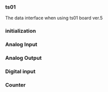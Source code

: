 ### ts01
The data interface when using ts01 board ver.5
### initialization

### Analog Input

### Analog Output


### Digital input


### Counter
